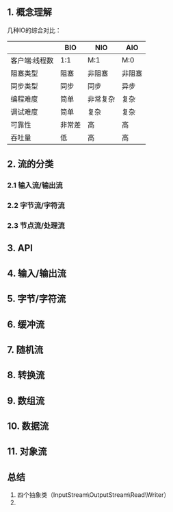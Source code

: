 ## 1. 概念理解

几种IO的综合对比：

|               | BIO    | NIO      | AIO    |
| ------------- | ------ | -------- | ------ |
| 客户端:线程数 | 1:1    | M:1      | M:0    |
| 阻塞类型      | 阻塞   | 非阻塞   | 非阻塞 |
| 同步类型      | 同步   | 同步     | 异步   |
| 编程难度      | 简单   | 非常复杂 | 复杂   |
| 调试难度      | 简单   | 复杂     | 复杂   |
| 可靠性        | 非常差 | 高       | 高     |
| 吞吐量        | 低     | 高       | 高     |

  

## 2. 流的分类

### 2.1 输入流/输出流



### 2.2 字节流/字符流



### 2.3 节点流/处理流



## 3. API



## 4. 输入/输出流



## 5. 字节/字符流



## 6. 缓冲流



## 7. 随机流



## 8. 转换流



## 9. 数组流



## 10. 数据流



## 11. 对象流



## 总结

1. 四个抽象类（InputStream\OutputStream\Read\Writer）
2. 

